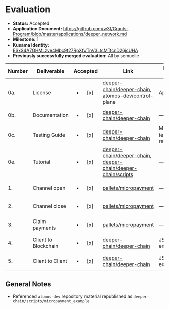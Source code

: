# Evaluation

- **Status:** Accepted
- **Application Document:** https://github.com/w3f/Grants-Program/blob/master/applications/deeper_network.md
- **Milestone:** 1
- **Kusama Identity:** [ESxS4A7GHMLzve4Mbc9t27RpXtVTnV3LtcMTtcnD26jcUHA](https://polkascan.io/pre/kusama/account/ESxS4A7GHMLzve4Mbc9t27RpXtVTnV3LtcMTtcnD26jcUHA)
- **Previously successfully merged evaluation:** All by semuelle

| Number | Deliverable          |        Accepted        | Link                                                                                                                                                                                                                                                                                 | Evaluation Notes                    |
| ------ | -------------------- | :--------------------: | ------------------------------------------------------------------------------------------------------------------------------------------------------------------------------------------------------------------------------------------------------------------------------------ | ----------------------------------- |
| 0a.    | License              | <ul><li>[x] </li></ul> | [deeper-chain/deeper-chain](https://github.com/deeper-chain/deeper-chain/blob/57da042c113d6cc3e502c2a4b19b3a858ae48fbe/LICENSE-APACHE2), atomos-dev/control-plane                                                                                                                    | Apache 2.0                          |
| 0b.    | Documentation        | <ul><li>[x] </li></ul> | [deeper-chain/deeper-chain](https://github.com/deeper-chain/deeper-chain/blob/57da042c113d6cc3e502c2a4b19b3a858ae48fbe/pallets/micropayment/README.md)                                                                                                                               | —                                   |
| 0c.    | Testing Guide        | <ul><li>[x] </li></ul> | [deeper-chain/deeper-chain](https://github.com/deeper-chain/deeper-chain/tree/57da042c113d6cc3e502c2a4b19b3a858ae48fbe/scripts)                                                                                                                                                      | Micropayment tests fixed on request |
| 0e.    | Tutorial             | <ul><li>[x] </li></ul> | [deeper-chain/deeper-chain](https://github.com/deeper-chain/deeper-chain/blob/57da042c113d6cc3e502c2a4b19b3a858ae48fbe/README.md), [deeper-chain/deeper-chain/scripts](https://github.com/deeper-chain/deeper-chain/blob/57da042c113d6cc3e502c2a4b19b3a858ae48fbe/scripts/README.md) | —                                   |
| 1.     | Channel open         | <ul><li>[x] </li></ul> | [pallets/micropayment](https://github.com/deeper-chain/deeper-chain/blob/235b3bdd7d756f7aab1dabac989d77fe6fa1bcb4/pallets/micropayment/src/lib.rs#L186)                                                                                                                              | —                                   |
| 2.     | Channel close        | <ul><li>[x] </li></ul> | [pallets/micropayment](https://github.com/deeper-chain/deeper-chain/blob/235b3bdd7d756f7aab1dabac989d77fe6fa1bcb4/pallets/micropayment/src/lib.rs#L236)                                                                                                                              | —                                   |
| 3.     | Claim payments       | <ul><li>[x] </li></ul> | [pallets/micropayment](https://github.com/deeper-chain/deeper-chain/blob/235b3bdd7d756f7aab1dabac989d77fe6fa1bcb4/pallets/micropayment/src/lib.rs#L345)                                                                                                                              | —                                   |
| 4.     | Client to Blockchain | <ul><li>[x] </li></ul> | [deeper-chain/deeper-chain](https://github.com/deeper-chain/deeper-chain/tree/54c8e66979fe81dab59feac03721bf3a67782376/scripts/micropayment_example)                                                                                                                                 | JS client example                   |
| 5.     | Client to Client     | <ul><li>[x] </li></ul> | [deeper-chain/deeper-chain](https://github.com/deeper-chain/deeper-chain/tree/54c8e66979fe81dab59feac03721bf3a67782376/scripts/micropayment_example)                                                                                                                                 | JS client example                   |

## General Notes

- Referenced `atomos-dev` repository material republished as `deeper-chain/scripts/micropayment_example`
